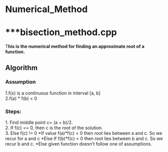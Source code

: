 # Numerical_Method<br>
<h1>***bisection_method.cpp</h1>
<p>T<b>his is the numerical method for finding an approximate root of a function.</b></p>
<h2>Algorithm</h2>
<h3>Assumption</h3>
1.f(x) is a continuous function in interval [a, b]<br>
2.f(a) * f(b) < 0<br>
<h3>Steps:</h3>
1. Find middle point c= (a + b)/2.<br>
2. If f(c) == 0, then c is the root of the solution.<br>
3. Else f(c) != 0
   *If value f(a)*f(c) < 0 then root lies between a and c. So we recur for a and c
   *Else If f(b)*f(c) < 0 then root lies between b and c. So we recur b and c.
   *Else given function doesn’t follow one of assumptions.
